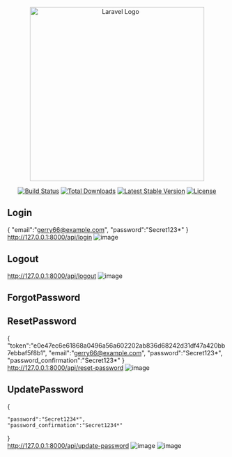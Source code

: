 <p align="center"><a href="https://laravel.com" target="_blank"><img src="https://raw.githubusercontent.com/laravel/art/master/logo-lockup/5%20SVG/2%20CMYK/1%20Full%20Color/laravel-logolockup-cmyk-red.svg" width="400" alt="Laravel Logo"></a></p>

<p align="center">
<a href="https://github.com/laravel/framework/actions"><img src="https://github.com/laravel/framework/workflows/tests/badge.svg" alt="Build Status"></a>
<a href="https://packagist.org/packages/laravel/framework"><img src="https://img.shields.io/packagist/dt/laravel/framework" alt="Total Downloads"></a>
<a href="https://packagist.org/packages/laravel/framework"><img src="https://img.shields.io/packagist/v/laravel/framework" alt="Latest Stable Version"></a>
<a href="https://packagist.org/packages/laravel/framework"><img src="https://img.shields.io/packagist/l/laravel/framework" alt="License"></a>
</p>

## Login

{ "email":"gerry66@example.com", "password":"Secret123*" }<br>
http://127.0.0.1:8000/api/login
![image](https://github.com/BryanTnz/demo/assets/66330281/1ed83393-cfbd-4c5f-b22a-51bf4fc4330a)

## Logout
http://127.0.0.1:8000/api/logout
![image](https://github.com/BryanTnz/demo/assets/66330281/351b7d1e-b049-4966-97c9-1ccd2c272bbe)

## ForgotPassword

## ResetPassword
{ 
    "token":"e0e47ec6e61868a0496a56a602202ab836d68242d31df47a420bb7ebbaf5f8b1",
    "email":"gerry66@example.com",
    "password":"Secret123*",
    "password_confirmation":"Secret123*"
}<br>
http://127.0.0.1:8000/api/reset-password
![image](https://github.com/BryanTnz/demo/assets/66330281/4ea81b07-7e8c-40d5-ba6c-598b6a1d63d5)

## UpdatePassword
{ 
    
    "password":"Secret1234*",
    "password_confirmation":"Secret1234*"
}<br>
http://127.0.0.1:8000/api/update-password
![image](https://github.com/BryanTnz/demo/assets/66330281/25f2ddb0-d92c-4fbc-9a80-0848de70a672)
![image](https://github.com/BryanTnz/demo/assets/66330281/b7347700-1e9a-4aa6-8db8-46f362c793d5)
